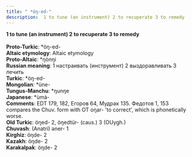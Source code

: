```yaml
---
title: " *öŋ-ed-"
description:  1 to tune (an instrument) 2 to recuperate 3 to remedy
---
```

<strong> 1 to tune (an instrument) 2 to recuperate 3 to remedy</strong><br><br>
<strong>Proto-Turkic</strong>:  *öŋ-ed-<br>
<strong>Altaic etymology</strong>:  Altaic etymology<br>
<strong> Proto-Altaic</strong>:  *ŋònŋi<br>
<strong>Russian meaning</strong>:  1 настраивать (инструмент) 2 выздоравливать 3 лечить<br>
<strong>Turkic</strong>:  *öŋ-ed-<br>
<strong>Mongolian</strong>:  *üne-<br>
<strong>Tungus-Manchu</strong>:  *ŋunŋe<br>
<strong>Japanese</strong>:  *ùmà-<br>
<strong>Comments</strong>:  EDT 179, 182, Егоров 64, Мудрак 135. Федотов 1, 153 compares the Chuv. form with OT oŋar- 'to correct', which is phonetically worse.<br>
<strong>Old Turkic</strong>:  öŋed- 2, öŋedtür- (caus.) 3 (OUygh.)<br>
<strong>Chuvash</strong>:  (Anatri) ǝner- 1<br>
<strong>Kirghiz</strong>:  öŋde- 2<br>
<strong>Kazakh</strong>:  öŋde- 2<br>
<strong>Karakalpak</strong>:  öŋde- 2<br>


